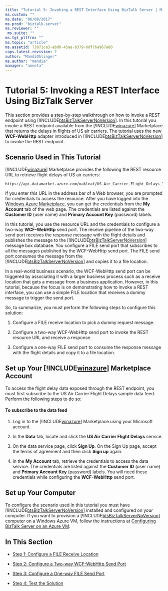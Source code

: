 ```yaml
---
title: "Tutorial 5: Invoking a REST Interface Using BizTalk Server | Microsoft Docs"
ms.custom: ""
ms.date: "06/08/2017"
ms.prod: "biztalk-server"
ms.reviewer: ""
 ms.suite: ""
ms.tgt_pltfrm: ""
ms.topic: "article"
ms.assetid: 73871ca3-abd0-45ae-b379-6df76a967a80
caps.latest.revision: 7
author: "MandiOhlinger"
ms.author: "mandia"
manager: "anneta"
---
```

# Tutorial 5: Invoking a REST Interface Using BizTalk Server
This section provides a step-by-step walkthrough on how to invoke a REST endpoint using [!INCLUDE[btsBizTalkServerNoVersion](../includes/btsbiztalkservernoversion-md.md)]. In this tutorial you invoke a REST endpoint available from the [!INCLUDE[winazure](../includes/winazure-md.md)] Marketplace that returns the delays in flights of US air carriers. The tutorial uses the new **WCF-WebHttp** adapter introduced in [!INCLUDE[btsBizTalkServerNoVersion](../includes/btsbiztalkservernoversion-md.md)] to invoke the REST endpoint.  
  
##  <a name="BKMK_Scenario"></a> Scenario Used in This Tutorial  
 [!INCLUDE[winazure](../includes/winazure-md.md)] Marketplace provides the following the REST resource URL to retrieve flight delays of US air carriers:  
  
```  
https://api.datamarket.azure.com/oakleaf/US_Air_Carrier_Flight_Delays_Incr/On_Time_Performance  
```  
  
 If you enter this URL in the address bar of a Web browser, you are prompted for credentials to access the resource. After you have logged into the [Windows Azure Marketplace](http://go.microsoft.com/fwlink/p/?LinkId=257913), you can get the credentials from the **My Account** tab of the web page. The credentials are listed against the **Customer ID** (user name) and **Primary Account Key** (password) labels.  
  
 In this tutorial, you use the resource URL and the credentials to configure a two-way **WCF-WebHttp** send port. The receive pipeline of the two-way send port receives the response message with the flight details and publishes the message to the [!INCLUDE[btsBizTalkServerNoVersion](../includes/btsbiztalkservernoversion-md.md)] message box database. You configure a FILE send port that subscribes to all the messages published by the WCF-WebHttp send port. The FILE send port consumes the message from the [!INCLUDE[btsBizTalkServerNoVersion](../includes/btsbiztalkservernoversion-md.md)] and copies it to a file location.  
  
 In a real-world business scenario, the WCF-WebHttp send port can be triggered by associating it with a larger business process such as a receive location that gets a message from a business application. However, in this tutorial, because the focus is on demonstrating how to invoke a REST interface, you can use a simple FILE location that receives a dummy message to trigger the send port.  
  
 So, to summarize, you must perform the following steps to configure this solution:  
  
1.  Configure a FILE receive location to pick a dummy request message.  
  
2.  Configure a two-way WCF-WebHttp send port to invoke the REST resource URL and receive a response.  
  
3.  Configure a one-way FILE send port to consume the response message with the flight details and copy it to a file location.  
  
## Set up Your [!INCLUDE[winazure](../includes/winazure-md.md)] Marketplace Account  
 To access the flight delay data exposed through the REST endpoint, you must first subscribe to the US Air Carrier Flight Delays sample data feed. Perform the following steps to do so:  
  
#### To subscribe to the data feed  
  
1.  Log in to the [!INCLUDE[winazure](../includes/winazure-md.md)] Marketplace using your Microsoft account.  
  
2.  In the **Data** tab, locate and click the **US Air Carrier Flight Delays** service.  
  
3.  On the data service page, click **Sign Up**. On the Sign Up page, accept the terms of agreement and then click **Sign up** again.  
  
4.  In the **My Account** tab, retrieve the credentials to access the data service. The credentials are listed against the **Customer ID** (user name) and **Primary Account Key** (password) labels. You will need these credentials while configuring the **WCF-WebHttp** send port.  
  
## Set up Your Computer  
 To configure the scenario used in this tutorial you must have [!INCLUDE[btsBizTalkServerNoVersion](../includes/btsbiztalkservernoversion-md.md)] installed and configured on your computer. If you want to provision a [!INCLUDE[btsBizTalkServerNoVersion](../includes/btsbiztalkservernoversion-md.md)] computer on a Windows Azure VM, follow the instructions at [Configuring BizTalk Server on an Azure VM](http://msdn.microsoft.com/library/azure/jj248689.aspx).  
  
## In This Section  
  
-   [Step 1: Configure a FILE Receive Location](../core/step-1-configure-a-file-receive-location.md)  
  
-   [Step 2: Configure a Two-way WCF-WebHttp Send Port](../core/step-2-configure-a-two-way-wcf-webhttp-send-port.md)  
  
-   [Step 3: Configure a One-way FILE Send Port](../core/step-3-configure-a-one-way-file-send-port.md)  
  
-   [Step 4: Test the Solution](../core/step-4-test-the-solution.md)